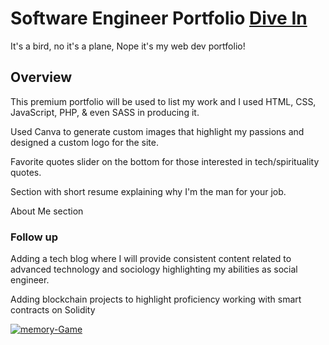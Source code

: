 # Software Engineer Portfolio <a href="https://dexdaghost.netlify.app/" target="_blank">Dive In</a>

It's a bird, no it's a plane, Nope it's my web dev portfolio!

## Overview

This premium portfolio will be used to list my work and I used HTML, CSS, JavaScript, PHP, & even SASS in producing it.

Used Canva to generate custom images that highlight my passions and designed a custom logo for the site.

Favorite quotes slider on the bottom for those interested in tech/spirituality quotes.

Section with short resume explaining why I'm the man for your job.  

About Me section

### Follow up

Adding a tech blog where I will provide consistent content related to advanced technology and sociology highlighting my abilities as social engineer.

Adding blockchain projects to highlight proficiency working with smart contracts on Solidity 

<a href='"https://dexdaghost.netlify.app/' target='_blank'><img src='https://i.postimg.cc/d311H8pt/dexdaghost.jpg' border='0' alt='memory-Game'/></a>





